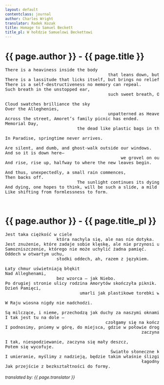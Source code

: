 ```yaml
---
layout: default
contentclass: journal
author: Charles Wright
translator: Radek Kozak
title: Homage to Samuel Beckett
title_pl: W hołdzie Samuelowi Beckettowi
---
```


<h1 class="poem-title">{{ page.author }} - {{ page.title }}</h1>

<pre class="poem">
There is a heaviness inside the body 
                                        that leans down, but does not touch us. 
There is a lassitude that licks itself, but brings no relief. 
There is a self-destructiveness no memory can repeal. 
Such breath in the unstopped ear, 
                                        such sweet breath, O, along the tongue. 
 
Cloud swatches brilliance the sky 
Over the Alleghenies, 
                                        unpatterned as Heaven. 
Across the street, Amoret’s family picnic has ended. 
Memorial Day, 
                            the dead like plastic bags in the blown trees. 
 
In Paradise, springtime never arrives. 
                                                                  The seasons 
Are silent, and dumb, and ghost-walk outside our windows. 
And so it is down here— 
                                             we grovel on our extremities 
And rise, rise up, halfway to where the new leaves begin. 
 
And thus, unexpectedly, a small rain commences, 
Then backs off. 
                            The sunlight continues its dying fall. 
And dying, one hopes to think, will be such a slide, a mild jolt, 
Like shifting from formlessness to form.   
</pre>
<br/>
<h1 id="pl" class="poem-title">{{ page.author }} - {{ page.title_pl }}</h1>

<pre class="poem">
Jest taka ciężkość w ciele
			        która nachyla się, ale nas nie dotyka.
Jest znużenie, które zadaje sobie klęskę, ale nie przynosi ulgi.
Samozniszczenie, którego nie może uchylić żadna pamięć.
Oddech w otwartym uchu,
			        słodki oddech, ah, razem z językiem.
 
Łaty chmur uświetniają błękit
Nad Alleghenami,
			        bez wzorca — jak Niebo.
Po drugiej stronie ulicy rodzina Amorytów skończyła piknik.
Dzień Pamięci,
	                         umarli jak plastikowe torebki w rozdmuchanych drzewach.
 
W Raju wiosna nigdy nie nadchodzi.
                                                                  Pory roku
Są milczące, i nieme, przechodzą jak duchy za naszymi oknami.
I tak jest tu na dole —
                                       czołgamy się na kończynach
I podnosimy, pniemy w górę, do miejsca, gdzie w połowie drogi
						                             zaczynają się nowe liście.

I tak, niespodziewanie, zaczyna się mały deszcz,
Potem się wycofuje.
                                         Światło słoneczne kontynuuje swój śmiertelny upadek.
I umieranie, myślimy z nadzieją, będzie takim właśnie ślizgiem,
						                             łagodnym szarpnięciem.
Jak przejście z bezkształtności do formy. 
</pre>

<h6 class="poem">translated by: {{ page.translator }}</h6>
